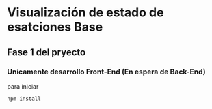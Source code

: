 # Visualización de estado de esatciones Base 
## Fase 1 del pryecto

### Unicamente desarrollo Front-End (En espera de Back-End)

para iniciar

```npm install```